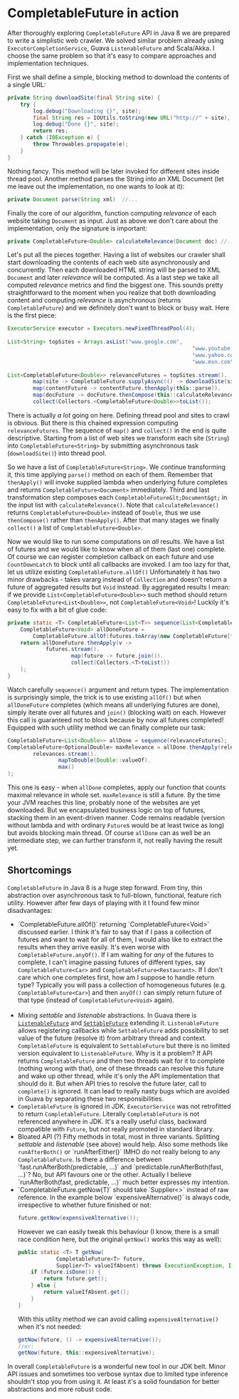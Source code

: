 <h1>CompletableFuture in action</h1>

After thoroughly exploring `CompletableFuture` API in Java 8 we
are prepared to write a simplistic web crawler. We solved similar problem
already using  `ExecutorCompletionService`, Guava 
`ListenableFuture` and Scala/Akka. I choose the same problem
so that it's easy to compare approaches and implementation techniques.

First we shall define a simple, blocking method to download the contents of 
a single URL:

```java
private String downloadSite(final String site) {
    try {
        log.debug("Downloading {}", site);
        final String res = IOUtils.toString(new URL("http://" + site), UTF_8);
        log.debug("Done {}", site);
        return res;
    } catch (IOException e) {
        throw Throwables.propagate(e);
    }
}
```

Nothing fancy. This method will be later invoked for different sites inside 
thread pool. Another method parses the String into an XML Document 
(let me leave out the implementation, no one wants to look at it):

```java
private Document parse(String xml)  //...
```

Finally the core of our algorithm, function computing <i>relevance</i> of each 
website taking `Document` as input. Just as above we don't care about 
the implementation, only the signature is important:

```java
private CompletableFuture<Double> calculateRelevance(Document doc) //...
```

Let's put all the pieces together. Having a list of websites our crawler shall start downloading the contents of each web site asynchronously and concurrently.
Then each downloaded HTML string will be parsed to XML `Document` and later
<i>relevance</i> will be computed. As a last step we take all computed <i>relevance</i> metrics and find the biggest one. This sounds pretty straightforward to the moment when you realize that both downloading content and computing <i>relevance</i> is asynchronous (returns <code>CompletableFuture</code>) and we definitely don't want to block or busy wait. Here is the first piece:

```java
ExecutorService executor = Executors.newFixedThreadPool(4);
 
List<String> topSites = Arrays.asList("www.google.com", 
                                                          "www.youtube.com", 
                                                          "www.yahoo.com",
                                                          "www.msn.com");
 
List<CompletableFuture<Double>> relevanceFutures = topSites.stream().
        map(site -> CompletableFuture.supplyAsync(() -> downloadSite(site), executor)).
        map(contentFuture -> contentFuture.thenApply(this::parse)).
        map(docFuture -> docFuture.thenCompose(this::calculateRelevance)).
        collect(Collectors.<CompletableFuture<Double>>toList());
```

There is actually *a lot* going on here. Defining thread pool and sites to crawl is obvious. But there is this chained expression computing <code>relevanceFutures</code>. The sequence of <code>map()</code> and <code>collect()</code> in the end is quite descriptive. Starting from a list of web sites we transform each site (<code>String</code>) into <code>CompletableFuture&lt;String&gt;</code> by submitting asynchronous task (<code>downloadSite()</code>) into thread pool.

So we have a list of <code>CompletableFuture&lt;String&gt;</code>. We continue transforming it, this time applying <code>parse()</code> method on each of them. Remember that <code>thenApply()</code> will invoke supplied lambda when underlying future completes and returns <code>CompletableFuture&lt;Document&gt;</code> immediately. Third and last transformation step composes each `CompletableFuture&lt;Document&gt;` in the input list with `calculateRelevance()`. Note that `calculateRelevance()` returns <code>CompletableFuture&lt;Double&gt;</code> instead of <code>Double</code>, thus we use <code>thenCompose()</code> rather than <code>thenApply()</code>. After that many stages we finally <code>collect()</code> a list of <code>CompletableFuture&lt;Double&gt;</code>.

Now we would like to run some computations on <i>all</i> results. We have a list of futures and we would like to know when all of them (last one) complete. Of course we can register completion callback on each future and use <code>CountDownLatch</code> to block until all callbacks are invoked. I am too lazy for that, let us utilize existing `CompletableFuture.allOf()`
 Unfortunately it has two minor drawbacks - takes vararg instead of <code>Collection</code> and doesn't return a future of aggregated results but <code>Void</code> instead. By aggregated results I mean: if we provide <code>List&lt;CompletableFuture&lt;Double&gt;&gt;</code> such method should return <code>CompletableFuture&lt;List&lt;Double&gt;&gt;</code>, not <code>CompletableFuture&lt;Void&gt;</code>! Luckily it's easy to fix with a bit of glue code:

```java
private static <T> CompletableFuture<List<T>> sequence(List<CompletableFuture<T>> futures) {
    CompletableFuture<Void> allDoneFuture =
        CompletableFuture.allOf(futures.toArray(new CompletableFuture[futures.size()]));
    return allDoneFuture.thenApply(v ->
            futures.stream().
                    map(future -> future.join()).
                    collect(Collectors.<T>toList())
    );
}
```

Watch carefully <code>sequence()</code> argument and return types. The implementation is surprisingly simple, the trick is to use existing <code>allOf()</code> but when <code>allDoneFuture</code> completes (which means all underlying futures are done), simply iterate over all futures and <code>join()</code> (blocking wait) on each. However this call is guaranteed not to block because by now all futures completed! Equipped with such utility method we can finally complete our task:

```java
CompletableFuture<List<Double>> allDone = sequence(relevanceFutures);
CompletableFuture<OptionalDouble> maxRelevance = allDone.thenApply(relevances ->
        relevances.stream().
                mapToDouble(Double::valueOf).
                max()
);
```

This one is easy - when <code>allDone</code> completes, apply our function that counts maximal relevance in whole set. <code>maxRelevance</code> is still a future. By the time your JVM reaches this line, probably none of the websites are yet downloaded. But we encapsulated business logic on top of futures, stacking them in an event-driven manner. Code remains readable (version without lambda and with ordinary <code>Future</code>s would be at least twice as long) but avoids blocking main thread. Of course <code>allDone</code> can as well be an intermediate step, we can further transform it, not really having the result yet.

<h2>Shortcomings</h2>

<code>CompletableFuture</code> in Java 8 is a huge step forward. From tiny, thin abstraction over asynchronous task to full-blown, functional, feature rich utility. However after few days of playing with it I found few minor disadvantages:

<ul>
<li>
`CompletableFuture.allOf()` returning `CompletableFuture&lt;Void&gt;` discussed earlier. I think it's fair to say that if I pass a collection of futures and want to wait for all of them, I would also like to extract the results when they arrive easily. It's even worse with <code>CompletableFuture.anyOf()</code></a>. If I am waiting for <i>any</i> of the futures to complete, I can't imagine passing futures of different types, say <code>CompletableFuture&lt;Car&gt;</code> and <code>CompletableFuture&lt;Restaurant&gt;</code>. If I don't care which one completes first, how am I suppose to handle return type? Typically you will pass a collection of homogeneous futures (e.g. <code>CompletableFuture&lt;Car&gt;</code>) and then <code>anyOf()</code> can simply return future of that type (instead of <code>CompletableFuture&lt;Void&gt;</code> again).<br><br>
</li>

<li>
Mixing <i>settable</i> and <i>listenable</i> abstractions. In Guava there is <a href="http://docs.guava-libraries.googlecode.com/git/javadoc/com/google/common/util/concurrent/ListenableFuture.html"><code>ListenableFuture</code></a> and <a href="http://docs.guava-libraries.googlecode.com/git/javadoc/com/google/common/util/concurrent/SettableFuture.html"><code>SettableFuture</code></a> extending it. <code>ListenableFuture</code> allows registering callbacks while <code>SettableFuture</code> adds possibility to set value of the future (resolve it) from arbitrary thread and context. <code>CompletableFuture</code> is equivalent to <code>SettableFuture</code> but there is no limited version equivalent to <code>ListenableFuture</code>. Why is it a problem? If API returns <code>CompletableFuture</code> and then two threads wait for it to complete (nothing wrong with that), one of these threads can resolve this future and wake up other thread, while it's only the API implementation that should do it. But when API tries to resolve the future later, call to <code>complete()</code> is ignored. It can lead to really nasty bugs which are avoided in Guava by separating these two responsibilities.
</li>

<li>
<code>CompletableFuture</code> is ignored in JDK. <code>ExecutorService</code> was not retrofitted to return <code>CompletableFuture</code>. Literally <code>CompletableFuture</code> is not referenced anywhere in JDK. It's a really useful class, backward compatible with <code>Future</code>, but not really promoted in standard library.
</li>

<li>
Bloated API (?) Fifty methods in total, most in three variants. 
Splitting <i>settable</i> and <i>listenable</i> (see above) would help. 
Also some methods like <code>runAfterBoth()</code> or `runAfterEither()` 
IMHO do not really belong to any <code>CompletableFuture</code>. 
Is there a difference between `fast.runAfterBoth(predictable, ...)` and 
`predictable.runAfterBoth(fast, ...)`? No, but API favours one or the other. 
Actually I believe `runAfterBoth(fast, predictable, ...)` much better 
expresses my intention.
</li>

<li>
`CompletableFuture.getNow(T)` should take `Supplier<>` instead of raw reference. 
In the example below `expensiveAlternative()` is always code, irrespective to 
whether future finished or not:

```java
future.getNow(expensiveAlternative());
```

However we can easily tweak this behaviour (I know, there is a small race 
condition here, but the original <code>getNow()</code> works this way as well):

```java
public static <T> T getNow(
            CompletableFuture<T> future, 
            Supplier<T> valueIfAbsent) throws ExecutionException, InterruptedException {
    if (future.isDone()) {
        return future.get();
    } else {
        return valueIfAbsent.get();
    }
}
```

With this utility method we can avoid calling `expensiveAlternative()` when it's
not needed:

```java
getNow(future, () -> expensiveAlternative());
//or:
getNow(future, this::expensiveAlternative);
```

</li>

</ul>

In overall `CompletableFuture` is a wonderful new tool in our JDK belt. 
Minor API issues and sometimes too verbose syntax due to limited type 
inference shouldn't stop you from using it. At least it's a solid 
foundation for better abstractions and more robust code.



